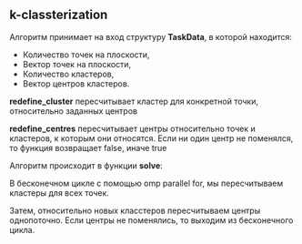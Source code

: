 ## k-classterization

Алгоритм принимает на вход структуру **TaskData**, в которой находится:
- Количество точек на плоскости,
- Вектор точек на плоскости,
- Количество кластеров,
- Вектор центров кластеров.


**redefine_cluster** пересчитывает кластер для конкретной точки, относительно заданных центров


**redefine_centres** пересчитывает центры относительно точек и кластеров, к которым они относятся.
Если ни один центр не поменялся, то функция возвращает false, иначе true


Алгоритм происходит в функции **solve**:

В бесконечном цикле с помощью omp parallel for, мы пересчитываем кластеры для всех точек.

Затем, относительно новых класстеров пересчитываем центры однопоточно. Если центры не поменялись, то выходим из бесконечного цикла.
